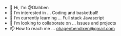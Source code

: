 - 👋 Hi, I’m @Olahben
- 👀 I’m interested in ... Coding and basketball!
- 🌱 I’m currently learning ... Full stack Javascript
- 💞️ I’m looking to collaborate on ... Issues and projects
- 📫 How to reach me ... ohagenbendixen@gmail.com

<!---
Olahben/Olahben is a ✨ special ✨ repository because its `README.md` (this file) appears on your GitHub profile.
You can click the Preview link to take a look at your changes.
--->

